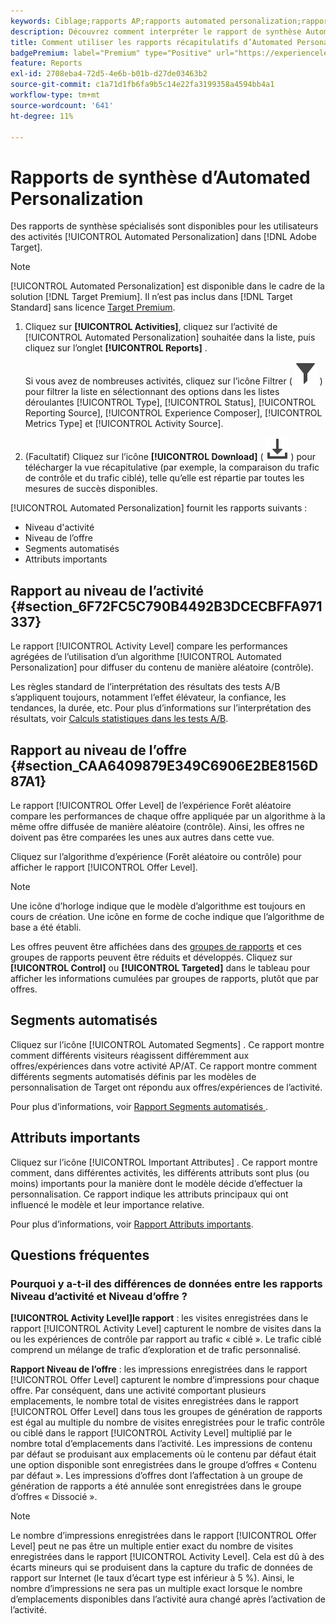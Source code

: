 ```yaml
---
keywords: Ciblage;rapports AP;rapports automated personalization;rapport de niveau activité;rapport de niveau offre;rapport des détails de l’offre;questions fréquentes
description: Découvrez comment interpréter le rapport de synthèse Automated Personalization dans Adobe Target. Vous pouvez passer aux rapports Segments automatisés et Attributs importants à partir de ce rapport.
title: Comment utiliser les rapports récapitulatifs d’Automated Personalization ?
badgePremium: label="Premium" type="Positive" url="https://experienceleague.adobe.com/docs/target/using/introduction/intro.html?lang=en#premium newtab=true" tooltip="Voir ce qui est inclus dans Target Premium."
feature: Reports
exl-id: 2708eba4-72d5-4e6b-b01b-d27de03463b2
source-git-commit: c1a71d1fb6fa9b5c14e22fa3199358a4594bb4a1
workflow-type: tm+mt
source-wordcount: '641'
ht-degree: 11%

---
```


# Rapports de synthèse d’Automated Personalization

Des rapports de synthèse spécialisés sont disponibles pour les utilisateurs des activités [!UICONTROL Automated Personalization] dans [!DNL Adobe Target].

>[!NOTE]
>
>[!UICONTROL Automated Personalization] est disponible dans le cadre de la solution [!DNL Target Premium]. Il n’est pas inclus dans [!DNL Target Standard] sans licence [Target Premium](/help/main/c-intro/intro.md#premium).

1. Cliquez sur **[!UICONTROL Activities]**, cliquez sur l’activité de [!UICONTROL Automated Personalization] souhaitée dans la liste, puis cliquez sur l’onglet **[!UICONTROL Reports]** .

   Si vous avez de nombreuses activités, cliquez sur l’icône Filtrer ( ![icône Filtrer](/help/main/assets/icons/Filter.svg) ) pour filtrer la liste en sélectionnant des options dans les listes déroulantes [!UICONTROL Type], [!UICONTROL Status], [!UICONTROL Reporting Source], [!UICONTROL Experience Composer], [!UICONTROL Metrics Type] et [!UICONTROL Activity Source].

1. (Facultatif) Cliquez sur l’icône **[!UICONTROL Download]** ( ![icône Télécharger](/help/main/assets/icons/Download.svg) ) pour télécharger la vue récapitulative (par exemple, la comparaison du trafic de contrôle et du trafic ciblé), telle qu’elle est répartie par toutes les mesures de succès disponibles.

[!UICONTROL Automated Personalization] fournit les rapports suivants :

* Niveau d&#39;activité
* Niveau de l’offre
* Segments automatisés
* Attributs importants

## Rapport au niveau de l’activité {#section_6F72FC5C790B4492B3DCECBFFA971337}

Le rapport [!UICONTROL Activity Level] compare les performances agrégées de l’utilisation d’un algorithme [!UICONTROL Automated Personalization] pour diffuser du contenu de manière aléatoire (contrôle).

Les règles standard de l’interprétation des résultats des tests A/B s’appliquent toujours, notamment l’effet élévateur, la confiance, les tendances, la durée, etc. Pour plus d’informations sur l’interprétation des résultats, voir [Calculs statistiques dans les tests A/B](/help/main/c-reports/statistical-methodology/statistical-calculations.md).

## Rapport au niveau de l’offre {#section_CAA6409879E349C6906E2BE8156D87A1}

Le rapport [!UICONTROL Offer Level] de l’expérience Forêt aléatoire compare les performances de chaque offre appliquée par un algorithme à la même offre diffusée de manière aléatoire (contrôle). Ainsi, les offres ne doivent pas être comparées les unes aux autres dans cette vue.

Cliquez sur l’algorithme d’expérience (Forêt aléatoire ou contrôle) pour afficher le rapport [!UICONTROL Offer Level].

>[!NOTE]
>
>Une icône d’horloge indique que le modèle d’algorithme est toujours en cours de création. Une icône en forme de coche indique que l’algorithme de base a été établi.

Les offres peuvent être affichées dans des [groupes de rapports](/help/main/c-activities/t-automated-personalization/offer-reporting-groups-in-automated-personalization.md) et ces groupes de rapports peuvent être réduits et développés. Cliquez sur **[!UICONTROL Control]** ou **[!UICONTROL Targeted]** dans le tableau pour afficher les informations cumulées par groupes de rapports, plutôt que par offres.

## Segments automatisés

Cliquez sur l’icône [!UICONTROL Automated Segments] . Ce rapport montre comment différents visiteurs réagissent différemment aux offres/expériences dans votre activité AP/AT. Ce rapport montre comment différents segments automatisés définis par les modèles de personnalisation de Target ont répondu aux offres/expériences de l’activité.

Pour plus d’informations, voir [ Rapport Segments automatisés ](/help/main/c-reports/c-personalization-insights-reports/automated-segments-report.md).

## Attributs importants

Cliquez sur l’icône [!UICONTROL Important Attributes] . Ce rapport montre comment, dans différentes activités, les différents attributs sont plus (ou moins) importants pour la manière dont le modèle décide d’effectuer la personnalisation. Ce rapport indique les attributs principaux qui ont influencé le modèle et leur importance relative.

Pour plus d’informations, voir [Rapport Attributs importants](/help/main/c-reports/c-personalization-insights-reports/important-attributes-report.md).

## Questions fréquentes

### Pourquoi y a-t-il des différences de données entre les rapports Niveau d’activité et Niveau d’offre ?

**[!UICONTROL Activity Level]le rapport** : les visites enregistrées dans le rapport [!UICONTROL Activity Level] capturent le nombre de visites dans la ou les expériences de contrôle par rapport au trafic « ciblé ». Le trafic ciblé comprend un mélange de trafic d’exploration et de trafic personnalisé.

**Rapport Niveau de l’offre** : les impressions enregistrées dans le rapport [!UICONTROL Offer Level] capturent le nombre d’impressions pour chaque offre. Par conséquent, dans une activité comportant plusieurs emplacements, le nombre total de visites enregistrées dans le rapport [!UICONTROL Offer Level] dans tous les groupes de génération de rapports est égal au multiple du nombre de visites enregistrées pour le trafic contrôle ou ciblé dans le rapport [!UICONTROL Activity Level] multiplié par le nombre total d’emplacements dans l’activité. Les impressions de contenu par défaut se produisant aux emplacements où le contenu par défaut était une option disponible sont enregistrées dans le groupe d’offres « Contenu par défaut ». Les impressions d’offres dont l’affectation à un groupe de génération de rapports a été annulée sont enregistrées dans le groupe d’offres « Dissocié ».

>[!NOTE]
>
>Le nombre d’impressions enregistrées dans le rapport [!UICONTROL Offer Level] peut ne pas être un multiple entier exact du nombre de visites enregistrées dans le rapport [!UICONTROL Activity Level]. Cela est dû à des écarts mineurs qui se produisent dans la capture du trafic de données de rapport sur Internet (le taux d’écart type est inférieur à 5 %). Ainsi, le nombre d’impressions ne sera pas un multiple exact lorsque le nombre d’emplacements disponibles dans l’activité aura changé après l’activation de l’activité.
